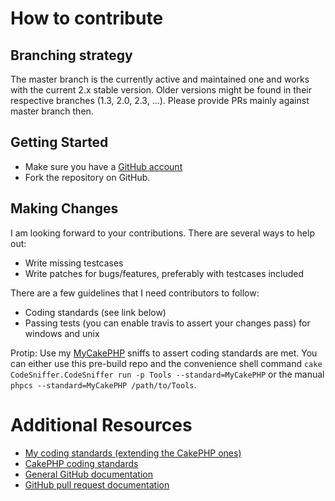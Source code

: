 # How to contribute

## Branching strategy
The master branch is the currently active and maintained one and works with the current 2.x stable version.
Older versions might be found in their respective branches (1.3, 2.0, 2.3, ...).
Please provide PRs mainly against master branch then.

## Getting Started

* Make sure you have a [GitHub account](https://github.com/signup/free)
* Fork the repository on GitHub.

## Making Changes

I am looking forward to your contributions. There are several ways to help out:
* Write missing testcases
* Write patches for bugs/features, preferably with testcases included

There are a few guidelines that I need contributors to follow:
* Coding standards (see link below)
* Passing tests (you can enable travis to assert your changes pass) for windows and unix

Protip: Use my [MyCakePHP](https://github.com/dereuromark/cakephp-codesniffer/tree/master/Vendor/PHP/CodeSniffer/Standards/MyCakePHP) sniffs to
assert coding standards are met. You can either use this pre-build repo and the convenience shell command `cake CodeSniffer.CodeSniffer run -p Tools --standard=MyCakePHP` or the manual `phpcs --standard=MyCakePHP /path/to/Tools`.

# Additional Resources

* [My coding standards (extending the CakePHP ones)](http://www.dereuromark.de/coding-standards/)
* [CakePHP coding standards](http://book.cakephp.org/2.0/en/contributing/cakephp-coding-conventions.html)
* [General GitHub documentation](http://help.github.com/)
* [GitHub pull request documentation](http://help.github.com/send-pull-requests/)